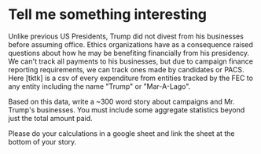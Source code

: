 # Tell me something interesting

Unlike previous US Presidents, Trump did not divest from his businesses before assuming office. Ethics organizations have as a consequence raised questions about how he may be benefiting financially from his presidency. We can't track all payments to his businesses, but due to campaign finance reporting requirements, we can track ones made by candidates or PACS. Here [tktk] is a csv of every expenditure from entities tracked by the FEC to any entity including the name "Trump" or "Mar-A-Lago".

Based on this data, write a ~300 word story about campaigns and Mr. Trump's businesses. You must include some aggregate statistics beyond just the total amount paid.

Please do your calculations in a google sheet and link the sheet at the bottom of your story.
